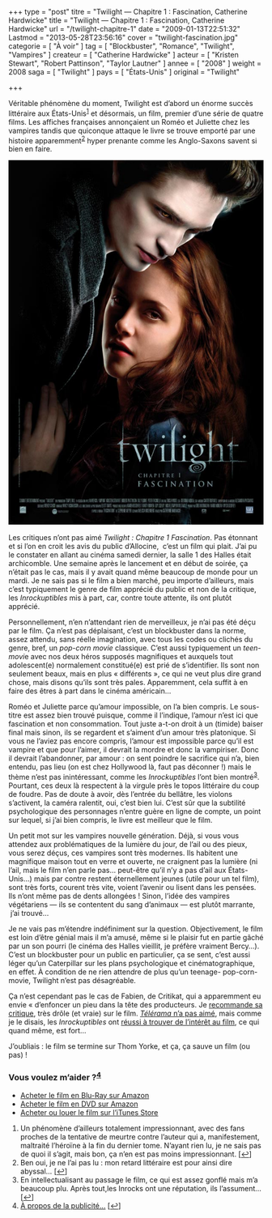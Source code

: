 +++
type = "post"
titre = "Twilight — Chapitre 1 : Fascination, Catherine Hardwicke"
title = "Twilight — Chapitre 1 : Fascination, Catherine Hardwicke"
url = "/twilight-chapitre-1"
date = "2009-01-13T22:51:32"
Lastmod = "2013-05-28T23:56:16"
cover = "twilight-fascination.jpg"
categorie = [ "À voir" ]
tag = [ "Blockbuster", "Romance", "Twilight", "Vampires" ]
createur = [ "Catherine Hardwicke" ]
acteur = [ "Kristen Stewart", "Robert Pattinson", "Taylor Lautner" ]
annee = [ "2008" ]
weight = 2008
saga = [ "Twilight" ]
pays = [ "États-Unis" ]
original = "Twilight"

+++

<p>Véritable phénomène du moment, Twilight est d&rsquo;abord un énorme succès littéraire aux États-Unis<sup><a href="#footnote_0_1090" id="identifier_0_1090" class="footnote-link footnote-identifier-link" title="Un ph&eacute;nom&egrave;ne d&rsquo;ailleurs totalement impressionnant, avec des fans proches de la tentative de meurtre contre l&rsquo;auteur qui a, manifestement, maltrait&eacute; l&rsquo;h&eacute;ro&iuml;ne &agrave; la fin du dernier tome. N&rsquo;ayant rien lu, je ne sais pas de quoi il s&rsquo;agit, mais bon, &ccedil;a n&rsquo;en est pas moins impressionnant.">1</a></sup> et désormais, un film, premier d&rsquo;une série de quatre films. Les affiches françaises annonçaient un Roméo et Juliette chez les vampires tandis que quiconque attaque le livre se trouve emporté par une histoire apparemment<sup><a href="#footnote_1_1090" id="identifier_1_1090" class="footnote-link footnote-identifier-link" title="Ben oui, je ne l&rsquo;ai pas lu : mon retard litt&eacute;raire est pour ainsi dire abyssal&hellip;">2</a></sup> hyper prenante comme les Anglo-Saxons savent si bien en faire.</p>
<p style="text-align: center;"><a href="http://www.allocine.fr/film/fichefilm_gen_cfilm=131377.html"><img class="alignnone size-full wp-image-1091" title="19031254" src="19031254.jpg" alt="19031254" width="540" height="720" /></a></p>
<p>Les critiques n&rsquo;ont pas aimé <em>Twilight : Chapitre 1 Fascination</em>. Pas étonnant et si l&rsquo;on en croit les avis du public d&rsquo;Allocine,  c&rsquo;est un film qui plait. J&rsquo;ai pu le constater en allant au cinéma samedi dernier, la salle 1 des Halles était archicomble. Une semaine après le lancement et en début de soirée, ça n&rsquo;était pas le cas, mais il y avait quand même beaucoup de monde pour un mardi. Je ne sais pas si le film a bien marché, peu importe d&rsquo;ailleurs, mais c&rsquo;est typiquement le genre de film apprécié du public et non de la critique, les <em>Inrockuptibles</em> mis à part, car, contre toute attente, ils ont plutôt apprécié.</p>
<p>Personnellement, n&rsquo;en n&rsquo;attendant rien de merveilleux, je n&rsquo;ai pas été déçu par le film. Ça n&rsquo;est pas déplaisant, c&rsquo;est un blockbuster dans la norme, assez attendu, sans réelle imagination, avec tous les codes ou clichés du genre, bref, un <em>pop-corn movie</em> classique. C&rsquo;est aussi typiquement un <em>teen-movi</em>e avec nos deux héros supposés magnifiques et auxquels tout adolescent(e) normalement constitué(e) est prié de s&rsquo;identifier. Ils sont non seulement beaux, mais en plus &laquo;&nbsp;différents&nbsp;&raquo;, ce qui ne veut plus dire grand chose, mais disons qu&rsquo;ils sont très pales. Apparemment, cela suffit à en faire des êtres à part dans le cinéma américain&#8230;</p>
<p>Roméo et Juliette parce qu&rsquo;amour impossible, on l&rsquo;a bien compris. Le sous-titre est assez bien trouvé puisque, comme il l&rsquo;indique, l&rsquo;amour n&rsquo;est ici que fascination et non consommation. Tout juste a-t-on droit à un (timide) baiser final mais sinon, ils se regardent et s&rsquo;aiment d&rsquo;un amour très platonique. Si vous ne l&rsquo;aviez pas encore compris, l&rsquo;amour est impossible parce qu&rsquo;il est vampire et que pour l&rsquo;aimer, il devrait la mordre et donc la vampiriser. Donc il devrait l&rsquo;abandonner, par amour : on sent poindre le sacrifice qui n&rsquo;a, bien entendu, pas lieu (on est chez Hollywood là, faut pas déconner !) mais le thème n&rsquo;est pas inintéressant, comme les <em>Inrockuptibles</em> l&rsquo;ont bien montré<sup><a href="#footnote_2_1090" id="identifier_2_1090" class="footnote-link footnote-identifier-link" title="En intellectualisant au passage le film, ce qui est assez gonfl&eacute; mais m&rsquo;a beaucoup plu. Apr&egrave;s tout,les Inrocks ont une r&eacute;putation, ils l&rsquo;assument&hellip;">3</a></sup>. Pourtant, ces deux là respectent à la virgule près le topos littéraire du coup de foudre. Pas de doute à avoir, dès l&rsquo;entrée du bellâtre, les violons s&rsquo;activent, la caméra ralentit, oui, c&rsquo;est bien lui. C&rsquo;est sûr que la subtilité psychologique des personnages n&rsquo;entre guère en ligne de compte, un point sur lequel, si j&rsquo;ai bien compris, le livre est meilleur que le film.</p>
<p>Un petit mot sur les vampires nouvelle génération. Déjà, si vous vous attendez aux problématiques de la lumière du jour, de l&rsquo;ail ou des pieux, vous serez déçus, ces vampires sont très modernes. Ils habitent une magnifique maison tout en verre et ouverte, ne craignent pas la lumière (ni l&rsquo;ail, mais le film n&rsquo;en parle pas&#8230; peut-être qu&rsquo;il n&rsquo;y a pas d&rsquo;ail aux États-Unis&#8230;) mais par contre restent éternellement jeunes (utile pour un tel film), sont très forts, courent très vite, voient l&rsquo;avenir ou lisent dans les pensées. Ils n&rsquo;ont même pas de dents allongées ! Sinon, l&rsquo;idée des vampires végétariens — ils se contentent du sang d&rsquo;animaux — est plutôt marrante,  j&rsquo;ai trouvé&#8230;</p>
<p>Je ne vais pas m&rsquo;étendre indéfiniment sur la question. Objectivement, le film est loin d&rsquo;être génial mais il m&rsquo;a amusé, même si le plaisir fut en partie gâché par un son pourri (le cinéma des Halles vieillit, je préfère vraiment Bercy&#8230;). C&rsquo;est un blockbuster pour un public en particulier, ça se sent, c&rsquo;est aussi léger qu&rsquo;un Caterpillar sur les plans psychologique et cinématographique, en effet. À condition de ne rien attendre de plus qu&rsquo;un teenage- pop-corn- movie, Twilight n&rsquo;est pas désagréable.</p>
<p>Ça n&rsquo;est cependant pas le cas de Fabien, de Critikat, qui a apparemment eu envie &laquo;&nbsp;d&rsquo;enfoncer un pieu dans la tête des producteurs. Je <a href="http://www.critikat.com/Twilight-chapitre-1-Fascination.html">recommande sa critique</a>, très drôle (et vraie) sur le film. <em><a href="http://www.telerama.fr/cinema/films/twilight-chapitre-1-fascination,369020,critique.php">Télérama</a></em><a href="http://www.telerama.fr/cinema/films/twilight-chapitre-1-fascination,369020,critique.php"> n&rsquo;a pas aimé</a>, mais comme je le disais, les <em>Inrockuptibles</em> ont <a href="http://www.lesinrocks.com/cine/cinema-article/critique/twilight/">réussi à trouver de l&rsquo;intérêt au film</a>, ce qui quand même, est fort&#8230;</p>
<p>J&rsquo;oubliais : le film se termine sur Thom Yorke, et ça, ça sauve un film (ou pas) !</p>
<div class="amazon">
<h3>Vous voulez m&rsquo;aider ?<sup><a href="#footnote_3_1090" id="identifier_3_1090" class="footnote-link footnote-identifier-link" title="&Agrave; propos de la publicit&eacute;&hellip;">4</a></sup></h3>
<ul>
<li><a href="http://www.amazon.fr/gp/product/B001Q9EKH8/ref=as_li_ss_tl?ie=UTF8&tag=leblogdenic07-21&linkCode=as2&camp=1642&creative=19458&creativeASIN=B001Q9EKH8">Acheter le film en Blu-Ray sur Amazon</a></li>
<li><a href="http://www.amazon.fr/gp/product/B001Q9EKGY/ref=as_li_ss_tl?ie=UTF8&tag=leblogdenic07-21&linkCode=as2&camp=1642&creative=19458&creativeASIN=B001Q9EKGY">Acheter le film en DVD sur Amazon</a></li>
<li><a href="http://itunes.apple.com/fr/movie/twilight-chapitre-1-fascination/id367526520">Acheter ou louer le film sur l&rsquo;iTunes Store</a></li>
</ul>
</div>
<ol class="footnotes"><li id="footnote_0_1090" class="footnote">Un phénomène d&rsquo;ailleurs totalement impressionnant, avec des fans proches de la tentative de meurtre contre l&rsquo;auteur qui a, manifestement, maltraité l&rsquo;héroïne à la fin du dernier tome. N&rsquo;ayant rien lu, je ne sais pas de quoi il s&rsquo;agit, mais bon, ça n&rsquo;en est pas moins impressionnant. [<a href="#identifier_0_1090" class="footnote-link footnote-back-link">&#8617;</a>]</li><li id="footnote_1_1090" class="footnote">Ben oui, je ne l&rsquo;ai pas lu : mon retard littéraire est pour ainsi dire abyssal&#8230; [<a href="#identifier_1_1090" class="footnote-link footnote-back-link">&#8617;</a>]</li><li id="footnote_2_1090" class="footnote">En intellectualisant au passage le film, ce qui est assez gonflé mais m&rsquo;a beaucoup plu. Après tout,les Inrocks ont une réputation, ils l&rsquo;assument&#8230; [<a href="#identifier_2_1090" class="footnote-link footnote-back-link">&#8617;</a>]</li><li id="footnote_3_1090" class="footnote"><a href="/soutien/">À propos de la publicité…</a> [<a href="#identifier_3_1090" class="footnote-link footnote-back-link">&#8617;</a>]</li></ol>
